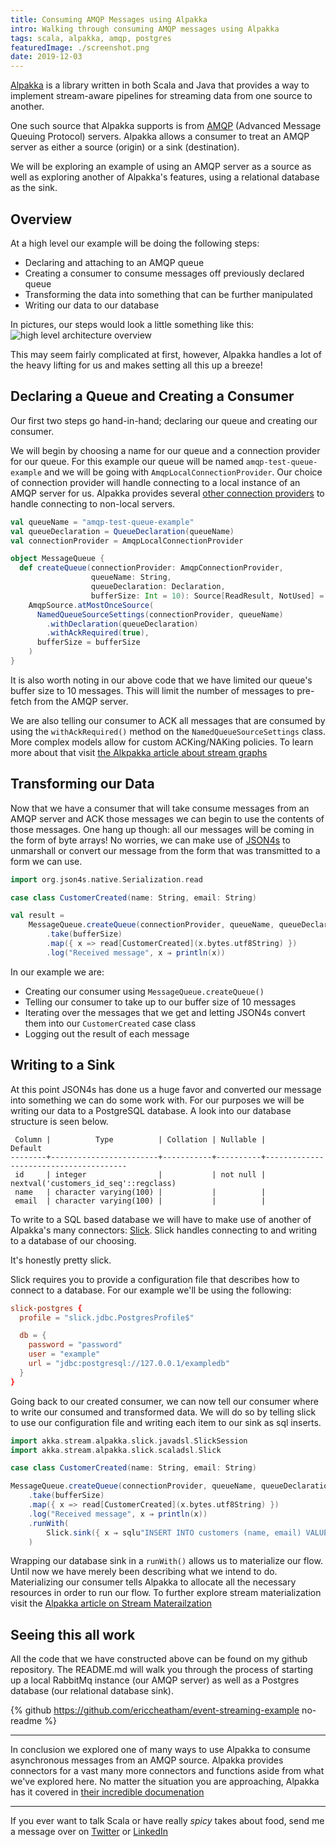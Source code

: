 ```yaml
---
title: Consuming AMQP Messages using Alpakka
intro: Walking through consuming AMQP messages using Alpakka
tags: scala, alpakka, amqp, postgres
featuredImage: ./screenshot.png
date: 2019-12-03
---
```


[Alpakka](https://doc.akka.io/docs/alpakka/current/index.html) is a library written in both Scala and Java that provides a way to implement stream-aware pipelines for streaming data from one source to another.

One such source that Alpakka supports is from [AMQP](https://en.wikipedia.org/wiki/Advanced_Message_Queuing_Protocol) (Advanced Message Queuing Protocol) servers. Alpakka allows a consumer to treat an AMQP server as either a source (origin) or a sink (destination).

We will be exploring an example of using an AMQP server as a source as well as exploring another of Alpakka's features, using a relational database as the sink.

## Overview

At a high level our example will be doing the following steps:

- Declaring and attaching to an AMQP queue
- Creating a consumer to consume messages off previously declared queue
- Transforming the data into something that can be further manipulated
- Writing our data to our database

In pictures, our steps would look a little something like this: ![high level architecture overview](https://thepracticaldev.s3.amazonaws.com/i/su0i83z9wfawduyqct6q.png)

This may seem fairly complicated at first, however, Alpakka handles a lot of the heavy lifting for us and makes setting all this up a breeze!

## Declaring a Queue and Creating a Consumer

Our first two steps go hand-in-hand; declaring our queue and creating our consumer.

We will begin by choosing a name for our queue and a connection provider for our queue. For this example our queue will be named `amqp-test-queue-example` and we will be going with `AmqpLocalConnectionProvider`. Our choice of connection provider will handle connecting to a local instance of an AMQP server for us. Alpakka provides several [other connection providers](https://doc.akka.io/docs/alpakka/current/amqp.html#connecting-to-server) to handle connecting to non-local servers.

```scala
val queueName = "amqp-test-queue-example"
val queueDeclaration = QueueDeclaration(queueName)
val connectionProvider = AmqpLocalConnectionProvider

object MessageQueue {
  def createQueue(connectionProvider: AmqpConnectionProvider,
                  queueName: String,
                  queueDeclaration: Declaration,
                  bufferSize: Int = 10): Source[ReadResult, NotUsed] =
    AmqpSource.atMostOnceSource(
      NamedQueueSourceSettings(connectionProvider, queueName)
        .withDeclaration(queueDeclaration)
        .withAckRequired(true),
      bufferSize = bufferSize
    )
}
```

It is also worth noting in our above code that we have limited our queue's buffer size to 10 messages. This will limit the number of messages to pre-fetch from the AMQP server.

We are also telling our consumer to ACK all messages that are consumed by using the `withAckRequired()` method on the `NamedQueueSourceSettings` class. More complex models allow for custom ACKing/NAKing policies. To learn more about that visit [the Alkpakka article about stream graphs](https://doc.akka.io/docs/akka/current/stream/stream-graphs.html)

## Transforming our Data

Now that we have a consumer that will take consume messages from an AMQP server and ACK those messages we can begin to use the contents of those messages. One hang up though: all our messages will be coming in the form of byte arrays! No worries, we can make use of [JSON4s](https://github.com/json4s/json4s) to unmarshall or convert our message from the form that was transmitted to a form we can use.

```scala
import org.json4s.native.Serialization.read

case class CustomerCreated(name: String, email: String)

val result =
    MessageQueue.createQueue(connectionProvider, queueName, queueDeclaration, bufferSize)
        .take(bufferSize)
        .map({ x => read[CustomerCreated](x.bytes.utf8String) })
        .log("Received message", x ⇒ println(x))
```

In our example we are:

- Creating our consumer using `MessageQueue.createQueue()`
- Telling our consumer to take up to our buffer size of 10 messages
- Iterating over the messages that we get and letting JSON4s convert them into our `CustomerCreated` case class
- Logging out the result of each message

## Writing to a Sink

At this point JSON4s has done us a huge favor and converted our message into something we can do some work with. For our purposes we will be writing our data to a PostgreSQL database. A look into our database structure is seen below.

```
 Column |          Type          | Collation | Nullable |                Default
--------+------------------------+-----------+----------+---------------------------------------
 id     | integer                |           | not null | nextval('customers_id_seq'::regclass)
 name   | character varying(100) |           |          |
 email  | character varying(100) |           |          |
```

To write to a SQL based database we will have to make use of another of Alpakka's many connectors: [Slick](https://doc.akka.io/docs/alpakka/current/slick.html). Slick handles connecting to and writing to a database of our choosing.

It's honestly pretty slick.

Slick requires you to provide a configuration file that describes how to connect to a database. For our example we'll be using the following:

```conf
slick-postgres {
  profile = "slick.jdbc.PostgresProfile$"

  db = {
    password = "password"
    user = "example"
    url = "jdbc:postgresql://127.0.0.1/exampledb"
  }
}
```

Going back to our created consumer, we can now tell our consumer where to write our consumed and transformed data. We will do so by telling slick to use our configuration file and writing each item to our sink as sql inserts.

```scala
import akka.stream.alpakka.slick.javadsl.SlickSession
import akka.stream.alpakka.slick.scaladsl.Slick

case class CustomerCreated(name: String, email: String)

MessageQueue.createQueue(connectionProvider, queueName, queueDeclaration, bufferSize)
    .take(bufferSize)
    .map({ x => read[CustomerCreated](x.bytes.utf8String) })
    .log("Received message", x ⇒ println(x))
    .runWith(
        Slick.sink({ x ⇒ sqlu"INSERT INTO customers (name, email) VALUES(${x.name}, ${x.email})" })
    )
```

Wrapping our database sink in a `runWith()` allows us to materialize our flow. Until now we have merely been describing what we intend to do. Materializing our consumer tells Alpakka to allocate all the necessary resources in order to run our flow. To further explore stream materialization visit the [Alpakka article on Stream Materailzation](https://doc.akka.io/docs/akka/2.5.23/stream/stream-flows-and-basics.html#stream-materialization)

## Seeing this all work

All the code that we have constructed above can be found on my github repository. The README.md will walk you through the process of starting up a local RabbitMq instance (our AMQP server) as well as a Postgres database (our relational database sink).

{% github https://github.com/ericcheatham/event-streaming-example no-readme %}

---

In conclusion we explored one of many ways to use Alpakka to consume asynchronous messages from an AMQP source. Alpakka provides connectors for a vast many more connectors and functions aside from what we've explored here. No matter the situation you are approaching, Alpakka has it covered in [their incredible documenation](https://doc.akka.io/docs/alpakka/current/index.html)

---

If you ever want to talk Scala or have really _spicy_ takes about food, send me a message over on [Twitter](https://twitter.com/_echeatham) or [LinkedIn](https://www.linkedin.com/in/ericcheatham/)
